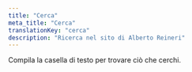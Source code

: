 ```yaml
---
title: "Cerca"
meta_title: "Cerca"
translationKey: "cerca"
description: "Ricerca nel sito di Alberto Reineri"
---
```


Compila la casella di testo per trovare ciò che cerchi.
<div id="search" class="mt-8"></div>
